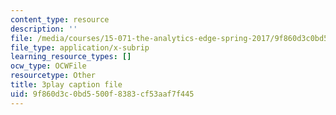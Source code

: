```yaml
---
content_type: resource
description: ''
file: /media/courses/15-071-the-analytics-edge-spring-2017/9f860d3c0bd5500f8383cf53aaf7f445_CROEh9u0VLM.vtt
file_type: application/x-subrip
learning_resource_types: []
ocw_type: OCWFile
resourcetype: Other
title: 3play caption file
uid: 9f860d3c-0bd5-500f-8383-cf53aaf7f445
---
```


